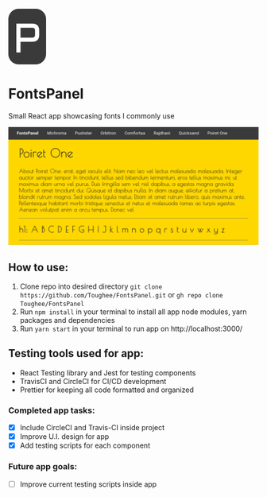![App logo](./public/img/panel_logo.png)

# FontsPanel

Small React app showcasing fonts I commonly use

![Splash page](./public/img/fontspanel_splash.png)

## How to use:

1. Clone repo into desired directory `git clone https://github.com/Toughee/FontsPanel.git` or `gh repo clone Toughee/FontsPanel`
2. Run `npm install` in your terminal to install all app node modules, yarn packages and dependencies
3. Run `yarn start` in your terminal to run app on http://localhost:3000/

## Testing tools used for app:

-   React Testing library and Jest for testing components
-   TravisCI and CircleCI for CI/CD development
-   Prettier for keeping all code formatted and organized


### Completed app tasks:

- [x] Include CircleCI and Travis-CI inside project
- [x] Improve U.I. design for app
- [x] Add testing scripts for each component
### Future app goals:

- [ ] Improve current testing scripts inside app 